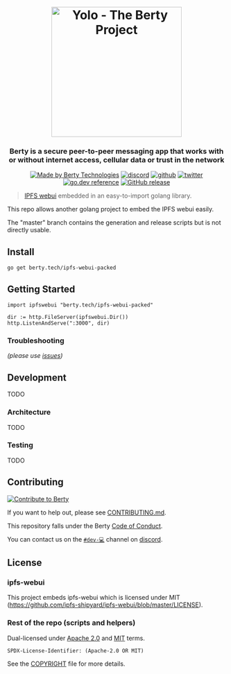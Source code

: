 <h1 align="center">
<br>
  <img src="https://berty.tech/img/berty.svg" alt="Yolo - The Berty Project" height="300px">
  <br>
</h1>

<h3 align="center">Berty is a secure peer-to-peer messaging app that works with or without internet access, cellular data or trust in the network</h3>

<p align="center">
    <a href="https://berty.tech"><img alt="Made by Berty Technologies" src="https://assets.berty.tech/files/badge--10.svg" /></a>
    <a href="https://crpt.fyi/berty-discord"><img alt="discord" src="https://img.shields.io/badge/discord-gray?logo=discord" /></a>
    <a href="https://github.com/berty"><img alt="github" src="https://img.shields.io/badge/@berty-471961?logo=github" /></a>
    <a href="https://twitter.com/berty"><img alt="twitter" src="https://img.shields.io/twitter/follow/berty?label=%40berty&style=flat&logo=twitter" /></a>
    <a href="https://pkg.go.dev/berty.tech/ipfs-webui-packed?tab=doc"><img alt="go.dev reference" src="https://img.shields.io/badge/go.dev-reference-007d9c?logo=go&logoColor=white" /></a>
    <a href="https://github.com/berty/ipfs-webui-packed/releases"><img alt="GitHub release" src="https://img.shields.io/github/v/release/berty/ipfs-webui-packed" /></a>

</p>

> [IPFS webui](https://github.com/ipfs-shipyard/ipfs-webui) embedded in an easy-to-import golang library.

This repo allows another golang project to embed the IPFS webui easily.

The "master" branch contains the generation and release scripts but is not directly usable.

## Install

`go get berty.tech/ipfs-webui-packed`

## Getting Started

```golang
import ipfswebui "berty.tech/ipfs-webui-packed"

dir := http.FileServer(ipfswebui.Dir())
http.ListenAndServe(":3000", dir)
```

### Troubleshooting

_(please use [issues](https://github.com/berty/ipfs-webui-packed))_

## Development

TODO

### Architecture

TODO

### Testing

TODO

## Contributing

[![Contribute to Berty](https://assets.berty.tech/files/contribute-contribute_v2--Contribute-berty-ultra-light.gif)](https://github.com/berty/community)

If you want to help out, please see [CONTRIBUTING.md](./CONTRIBUTING.md).

This repository falls under the Berty [Code of Conduct](https://github.com/berty/community/blob/master/CODE_OF_CONDUCT.md).

You can contact us on the [`#dev-💻`](https://crpt.fyi/berty-dev-discord) channel on [discord](https://crpt.fyi/berty-discord).

## License

### ipfs-webui

This project embeds ipfs-webui which is licensed under MIT (https://github.com/ipfs-shipyard/ipfs-webui/blob/master/LICENSE).

### Rest of the repo (scripts and helpers)

Dual-licensed under [Apache 2.0](https://www.apache.org/licenses/LICENSE-2.0) and [MIT](https://opensource.org/licenses/MIT) terms.

`SPDX-License-Identifier: (Apache-2.0 OR MIT)`

See the [COPYRIGHT](./COPYRIGHT) file for more details.
